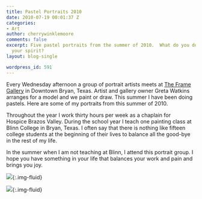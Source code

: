 ```yaml
---
title: Pastel Portraits 2010
date: 2010-07-19 00:01:37 Z
categories:
- Art
author: cherrywinklemoore
comments: false
excerpt: Five pastel portraits from the summer of 2010.  What do you do to recreate
  your spirit?
layout: blog-single

wordpress_id: 591
---
```


Every Wednesday afternoon a group of portrait artists meets at [The Frame Gallery](https://www.facebook.com/The-Frame-Gallery-193809963977457/) in Downtown Bryan, Texas. Artist and gallery owner Greta Watkins arranges for a model and we paint or draw. This summer I have been doing pastels. Here are some of my portraits from this summer of 2010.

Throughout the year I work thirty hours per week as a chaplain for Hospice Brazos Valley. During the school year I teach one painting class at Blinn College in Bryan, Texas. I often say that there is nothing like fifteen college students at the beginning of their lives to balance all the good-bye in the rest of my life.

In the summer when I am not teaching at Blinn, I attend this portrait group. I hope you have something in your life that balances your work and pain and brings you joy.


![](/uploads/Meghan-2010-755x1024.jpg){:.img-fluid}


![](/uploads/Joan-2010-770x1024.jpg){:.img-fluid}


